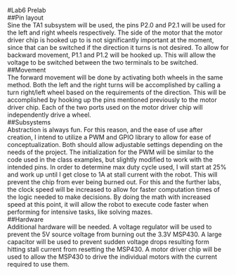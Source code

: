 #Lab6 Prelab<br>
##Pin layout<br>
Sine the TA1 subsystem will be used, the pins P2.0 and P2.1 will be used for the left and right wheels respectively.  The side of the motor that the motor driver chip is hooked up to is not significantly important at the moment, since that can be switched if the direction it turns is not desired.  To allow for backward movement, P1.1 and P1.2 will be hooked up.  This will allow the voltage to be switched between the two terminals to be switched.<br>
##Movement<br>
The forward movement will be done by activating both wheels in the same method.  Both the left and the right turns will be accomplished by calling a turn right/left wheel based on the requirements of the direction.  This will be accomplished by hooking up the pins mentioned previously to the motor driver chip.  Each of the two ports used on the motor driver chip will independently drive a wheel.<br>
##Subsystems<br>
Abstraction is always fun.  For this reason, and the ease of use after creation, I intend to utilize a PWM and GPIO library to allow for ease of conceptualization.  Both should allow adjustable settings depending on the needs of the project.  The initialization for the PWM will be similar to the code used in the class examples, but slightly modified to work with the intended pins.  In order to determine max duty cycle used, I will start at 25% and work up until I get close to 1A at stall current with the robot.  This will prevent the chip from ever being burned out.  For this and the further labs, the clock speed will be increased to allow for faster computation times of the logic needed to make decisions.  By doing the math with increased speed at this point, it will allow the robot to execute code faster when performing for intensive tasks, like solving mazes.<br>
##Hardware<br>
Additional hardware will be needed.  A voltage regulator will be used to prevent the 5V source voltage from burning out the 3.3V MSP430.  A large capacitor will be used to prevent sudden voltage drops resulting form hitting stall current from resetting the MSP430.  A motor driver chip will be used to allow the MSP430 to drive the individual motors with the current required to use them.
